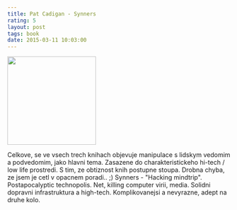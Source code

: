 ```yaml
---
title: Pat Cadigan - Synners
rating: 5
layout: post
tags: book
date: 2015-03-11 10:03:00
---
```

<img width="200" src="https://images.gr-assets.com/books/1328282605l/1112978.jpg" />
<p>
Celkove, se ve vsech trech knihach objevuje manipulace s lidskym vedomim a podvedomim, jako hlavni tema. Zasazene do charakteristickeho hi-tech / low life prostredi. S tim, ze obtiznost knih postupne stoupa. Drobna chyba, ze jsem je cetl v opacnem poradi.. ;)
Synners - "Hacking mindtrip". Postapocalyptic technopolis. Net, killing computer virii, media. Solidni dopravni infrastruktura a high-tech. Komplikovanejsi a nevyrazne, adept na druhe kolo.
</p>
